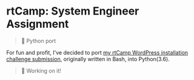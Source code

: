 # rtCamp: System Engineer Assignment
> :snake: Python port

For fun and profit, I've decided to port [my rtCamp WordPress installation challenge submission](https://github.com/microcosem/rtCamp-hiring-system-engineer-challenge-a), originally written in Bash, into Python(3.6).

> :construction: Working on it!
